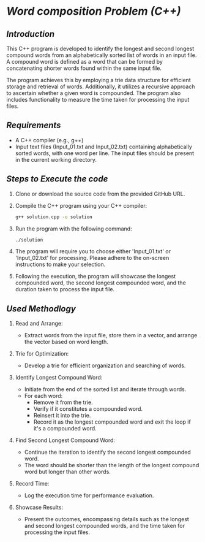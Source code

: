 # ***Word composition Problem (C++)***

## *Introduction*

This C++ program is developed to identify the longest and second longest compound words from an alphabetically sorted list of words in an input file. A compound word is defined as a word that can be formed by concatenating shorter words found within the same input file.

The program achieves this by employing a trie data structure for efficient storage and retrieval of words. Additionally, it utilizes a recursive approach to ascertain whether a given word is compounded. The program also includes functionality to measure the time taken for processing the input files.

## *Requirements*
- A C++ compiler (e.g., g++)
- Input text files (Input_01.txt and Input_02.txt) containing alphabetically sorted words, with one word per line. The input files should be present in the current working directory.

## *Steps to Execute the code*
1. Clone or download the source code from the provided GitHub URL.
2. Compile the C++ program using your C++ compiler:
    ```bash
    g++ solution.cpp -o solution
    ```
3. Run the program with the following command:
    ```bash
    ./solution
    ```
4. The program will require you to choose either 'Input_01.txt' or 'Input_02.txt' for processing. Please adhere to the on-screen instructions to make your selection.

5. Following the execution, the program will showcase the longest compounded word, the second longest compounded word, and the duration taken to process the input file.

## *Used Methodlogy*
1. Read and Arrange:
    - Extract words from the input file, store them in a vector, and arrange the vector based on word length.
2. Trie for Optimization:
    - Develop a trie for efficient organization and searching of words.

3. Identify Longest Compound Word:
   - Initiate from the end of the sorted list and iterate through words.
   - For each word:
        * Remove it from the trie.
        * Verify if it constitutes a compounded word.
        * Reinsert it into the trie.
        * Record it as the longest compounded word and exit the loop if it's a compounded word.
4. Find Second Longest Compound Word:
    - Continue the iteration to identify the second longest compounded word.
    - The word should be shorter than the length of the longest compound word but longer than other words.
5. Record Time:
    - Log the execution time for performance evaluation.
6. Showcase Results:
    - Present the outcomes, encompassing details such as the longest and second longest compounded words, and the time taken for processing the input files.